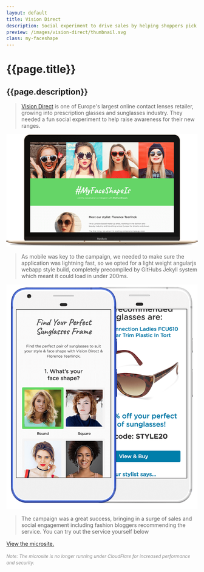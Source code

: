 ```yaml
---
layout: default
title: Vision Direct
description: Social experiment to drive sales by helping shoppers pick out their new sunglasses.
preview: /images/vision-direct/thumbnail.svg
class: my-faceshape
---
```


# {{page.title}}
## {{page.description}}

> <a href="http://www.visiondirect.co.uk/" target="_blank">Vision Direct</a> is one of Europe's largest online contact lenses
> retailer, growing into prescription glasses and sunglasses industry.
> They needed a fun social experiment to help raise awareness
> for their new ranges.

![Vision Direct Webpage Screenshot](/images/vision-direct/macbook.png)

> As mobile was key to the campaign, we needed to make sure the application
> was lightning fast, so we opted for a light weight angularjs webapp style
> build, completely precompiled by GitHubs Jekyll system which meant it could
load in under 200ms.

![Vision Direct Mobile Screenshot](/images/vision-direct/pixel.png)

> The campaign was a great success, bringing in a surge of sales and social
> engagement including fashion bloggers recommending the service.
> You can try out the service yourself below
>
<a style="display: block; margin: 15px 0;" href="http://myfaceshapeis.visiondirect.co.uk/" target="_blank">View the microsite.</a>

<cite style="font-size: 12px; opacity: .5; line-height: .8em;">Note: The microsite is no longer running under CloudFlare for increased performance and security.</cite>

